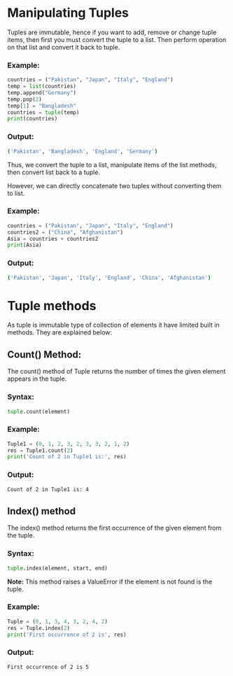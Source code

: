 # Manipulating Tuples
Tuples are immutable, hence if you want to add, remove or change tuple items, then first you must convert the tuple to a list. Then perform operation on that list and convert it back to tuple.

### Example:
```python
countries = ("Pakistan", "Japan", "Italy", "England")
temp = list(countries)
temp.append("Germany")
temp.pop(2)
temp[1] = "Bangladesh"
countries = tuple(temp)
print(countries)
```

### Output:
```bash
('Pakistan', 'Bangladesh', 'England', 'Germany')
```
Thus, we convert the tuple to a list, manipulate items of the list methods, then convert list back to a tuple.

However, we can directly concatenate two tuples without converting them to list.

### Example:
```python
countries = ("Pakistan", "Japan", "Italy", "England")
countries2 = ("China", "Afghanistan")
Asia = countries + countries2
print(Asia)
```

### Output:
```bash
('Pakistan', 'Japan', 'Italy', 'England', 'China', 'Afghanistan')
```

# Tuple methods
As tuple is immutable type of collection of elements it have limited built in methods. They are explained below:

## Count() Method:
The count() method of Tuple returns the number of times the given element appears in the tuple.

### Syntax:
```python
tuple.count(element)
```

### Example:
```python
Tuple1 = (0, 1, 2, 3, 2, 3, 3, 2, 1, 2)
res = Tuple1.count(2)
print('Count of 2 in Tuple1 is:', res)
```
### Output:
```bash
Count of 2 in Tuple1 is: 4
```

## Index() method
The index() method returns the first occurrence of the given element from the tuple.

### Syntax:
```python
tuple.index(element, start, end)
```
**Note:** This method raises a ValueError if the element is not found is the tuple.

### Example:
```python
Tuple = (0, 1, 3, 4, 3, 2, 4, 2)
res = Tuple.index(2)
print('First occurrence of 2 is', res)
```

### Output:
```bash
First occurrence of 2 is 5
```